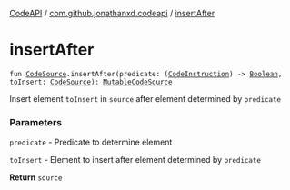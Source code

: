 [CodeAPI](../index.md) / [com.github.jonathanxd.codeapi](index.md) / [insertAfter](.)

# insertAfter

`fun `[`CodeSource`](-code-source/index.md)`.insertAfter(predicate: (`[`CodeInstruction`](-code-instruction.md)`) -> `[`Boolean`](https://kotlinlang.org/api/latest/jvm/stdlib/kotlin/-boolean/index.html)`, toInsert: `[`CodeSource`](-code-source/index.md)`): `[`MutableCodeSource`](-mutable-code-source/index.md)

Insert element `toInsert` in `source` after element determined by `predicate`

### Parameters

`predicate` - Predicate to determine element

`toInsert` - Element to insert after element determined by `predicate`

**Return**
`source`


